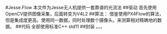 #Jesse.Flow
本文件为Jesse无人机提供一套靠谱的光流法
##驱动
首先使用OpenCV提供图像采集，后面转变为V4L2
##算法：
借鉴使用PX4Flow的算法，但是集成度更高。使用同一数据，同时处理数个摄像头。来测算相对精确地的数据。
##代码
全部使用标准C++ std11
##封装
。。。
